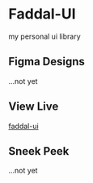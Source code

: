 # Faddal-UI

my personal ui library

## Figma Designs

...not yet

## View Live

[faddal-ui](https://faddal-ui.netlify.app)

## Sneek Peek

...not yet
